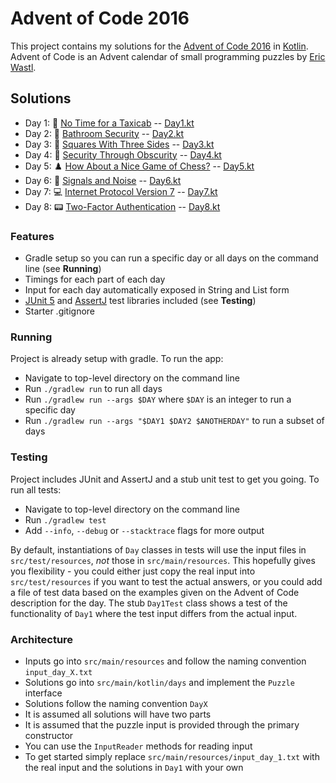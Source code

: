 # Advent of Code 2016

This project contains my solutions for the [Advent of Code 2016](https://adventofcode.com/2016)
in [Kotlin](https://kotlinlang.org/). Advent of Code is an Advent calendar of small programming puzzles
by [Eric Wastl](http://was.tl/).

## Solutions

- Day 1: 🚕 [No Time for a Taxicab](https://adventofcode.com/2016/day/1) -- [Day1.kt](https://github.com/andilau/advent-of-code-2016/blob/main/src/main/kotlin/days/Day1.kt)
- Day 2: 🚾 [Bathroom Security](https://adventofcode.com/2016/day/2) -- [Day2.kt](https://github.com/andilau/advent-of-code-2016/blob/main/src/main/kotlin/days/Day2.kt)
- Day 3: 🔺 [Squares With Three Sides](https://adventofcode.com/2016/day/3) -- [Day3.kt](https://github.com/andilau/advent-of-code-2016/blob/main/src/main/kotlin/days/Day3.kt)
- Day 4: 🏪 [Security Through Obscurity](https://adventofcode.com/2016/day/4) -- [Day4.kt](https://github.com/andilau/advent-of-code-2016/blob/main/src/main/kotlin/days/Day4.kt)
- Day 5: ♟️ [How About a Nice Game of Chess?](https://adventofcode.com/2016/day/5) -- [Day5.kt](https://github.com/andilau/advent-of-code-2016/blob/main/src/main/kotlin/days/Day5.kt)
- Day 6: 📣 [Signals and Noise](https://adventofcode.com/2016/day/6) -- [Day6.kt](https://github.com/andilau/advent-of-code-2016/blob/main/src/main/kotlin/days/Day6.kt)
- Day 7: 💻 [Internet Protocol Version 7](https://adventofcode.com/2016/day/7) -- [Day7.kt](https://github.com/andilau/advent-of-code-2016/blob/main/src/main/kotlin/days/Day7.kt)
- Day 8: 📟 [Two-Factor Authentication](https://adventofcode.com/2016/day/8) -- [Day8.kt](https://github.com/andilau/advent-of-code-2016/blob/main/src/main/kotlin/days/Day8.kt)

### Features

* Gradle setup so you can run a specific day or all days on the command line (see **Running**)
* Timings for each part of each day
* Input for each day automatically exposed in String and List form
* [JUnit 5](https://junit.org/junit5/) and [AssertJ](https://assertj.github.io/doc/) test libraries included (see **Testing**)
* Starter .gitignore

### Running

Project is already setup with gradle. To run the app:

* Navigate to top-level directory on the command line
* Run `./gradlew run` to run all days
* Run `./gradlew run --args $DAY` where `$DAY` is an integer to run a specific day
* Run `./gradlew run --args "$DAY1 $DAY2 $ANOTHERDAY"` to run a subset of days

### Testing

Project includes JUnit and AssertJ and a stub unit test to get you going. To run all tests:

* Navigate to top-level directory on the command line
* Run `./gradlew test`
* Add `--info`, `--debug` or `--stacktrace` flags for more output

By default, instantiations of `Day` classes in tests will use the input files in `src/test/resources`, _not_ those
in `src/main/resources`. This hopefully gives you flexibility - you could either just copy the real input
into `src/test/resources` if you want to test the actual answers, or you could add a file of test data based on the
examples given on the Advent of Code description for the day. The stub `Day1Test` class shows a test of the
functionality of `Day1` where the test input differs from the actual input.

### Architecture

* Inputs go into `src/main/resources` and follow the naming convention `input_day_X.txt`
* Solutions go into `src/main/kotlin/days` and implement the `Puzzle` interface
* Solutions follow the naming convention `DayX`
* It is assumed all solutions will have two parts
* It is assumed that the puzzle input is provided through the primary constructor
* You can use the `InputReader` methods for reading input
* To get started simply replace `src/main/resources/input_day_1.txt` with the real input and the solutions in `Day1` with your own
